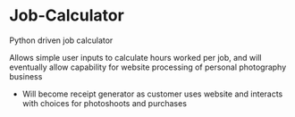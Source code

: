 # Job-Calculator
Python driven job calculator 

Allows simple user inputs to calculate hours worked per job, and will eventually allow capability for website processing of personal photography business

 - Will become receipt generator as customer uses website and interacts with choices for photoshoots and purchases
